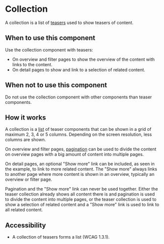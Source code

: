 # Collection

A collection is a list of <a href="{{path './teaser'}}">teasers</a> used to show teasers of content.

## When to use this component

Use the collection component with teasers:

* On overview and filter pages to show the overview of the content with links to the content.
* On detail pages to show and link to a selection of related content.

## When not to use this component

Do not use the collection component with other components than teaser components.

## How it works

A collection is a <a href="{{path './list'}}">list</a> of teaser components that can be shown in a grid of maximum 2, 3, 4 or 5 columns. Depending on the screen resolution, less columns are shown.

On overview and filter pages, <a href="{{path './pagination'}}">pagination</a> can be used to divide the content on overview pages with a big amount of content into multiple pages.

On detail pages, an optional "Show more" link can be included, as seen in the example, to link to more related content. The "Show more" always links to another page where more content is shown in an overview, typically an overview or filter page.

Pagination and the "Show more" link can never be used together. Either the teaser collection already shows all content there is and pagination is used to divide the content into multiple pages, or the teaser collection is used to show a selection of related content and a "Show more" link is used to link to all related content.

## Accessibility

- A collection of teasers forms a list (WCAG 1.3.1).
